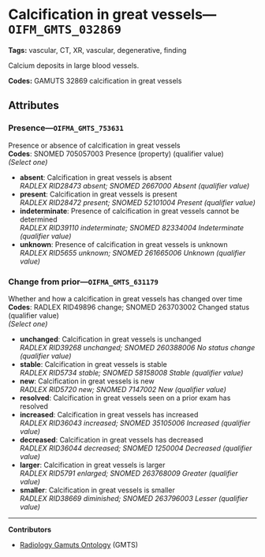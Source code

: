 # Calcification in great vessels—`OIFM_GMTS_032869`

**Tags:** vascular, CT, XR, vascular, degenerative, finding

Calcium deposits in large blood vessels.

**Codes:** GAMUTS 32869 calcification in great vessels

## Attributes

### Presence—`OIFMA_GMTS_753631`

Presence or absence of calcification in great vessels  
**Codes**: SNOMED 705057003 Presence (property) (qualifier value)  
*(Select one)*

- **absent**: Calcification in great vessels is absent  
_RADLEX RID28473 absent; SNOMED 2667000 Absent (qualifier value)_
- **present**: Calcification in great vessels is present  
_RADLEX RID28472 present; SNOMED 52101004 Present (qualifier value)_
- **indeterminate**: Presence of calcification in great vessels cannot be determined  
_RADLEX RID39110 indeterminate; SNOMED 82334004 Indeterminate (qualifier value)_
- **unknown**: Presence of calcification in great vessels is unknown  
_RADLEX RID5655 unknown; SNOMED 261665006 Unknown (qualifier value)_

### Change from prior—`OIFMA_GMTS_631179`

Whether and how a calcification in great vessels has changed over time  
**Codes**: RADLEX RID49896 change; SNOMED 263703002 Changed status (qualifier value)  
*(Select one)*

- **unchanged**: Calcification in great vessels is unchanged  
_RADLEX RID39268 unchanged; SNOMED 260388006 No status change (qualifier value)_
- **stable**: Calcification in great vessels is stable  
_RADLEX RID5734 stable; SNOMED 58158008 Stable (qualifier value)_
- **new**: Calcification in great vessels is new  
_RADLEX RID5720 new; SNOMED 7147002 New (qualifier value)_
- **resolved**: Calcification in great vessels seen on a prior exam has resolved  
- **increased**: Calcification in great vessels has increased  
_RADLEX RID36043 increased; SNOMED 35105006 Increased (qualifier value)_
- **decreased**: Calcification in great vessels has decreased  
_RADLEX RID36044 decreased; SNOMED 1250004 Decreased (qualifier value)_
- **larger**: Calcification in great vessels is larger  
_RADLEX RID5791 enlarged; SNOMED 263768009 Greater (qualifier value)_
- **smaller**: Calcification in great vessels is smaller  
_RADLEX RID38669 diminished; SNOMED 263796003 Lesser (qualifier value)_

---

**Contributors**

- [Radiology Gamuts Ontology](https://gamuts.net/) (GMTS)